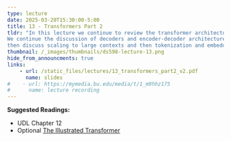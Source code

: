 ```yaml
---
type: lecture
date: 2025-03-20T15:30:00-5:00
title: 13 - Transformers Part 2
tldr: "In this lecture we continue to review the transformer architecture.
We continue the discussion of decoders and encoder-decoder architectures, 
then discuss scaling to large contexts and then tokenization and embedding."
thumbnail: /_images/thumbnails/ds598-lecture-13.png
hide_from_announcments: true
links: 
    - url: /static_files/lectures/13_transformers_part2_v2.pdf
      name: slides
#    - url: https://mymedia.bu.edu/media/t/1_m9hhz175
#      name: lecture recording
---
```

**Suggested Readings:**
- UDL Chapter 12
- Optional [The Illustrated Transformer](https://jalammar.github.io/illustrated-transformer/)